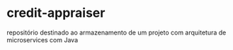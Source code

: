 # credit-appraiser
repositório destinado ao armazenamento de um projeto com arquitetura de microservices com Java
